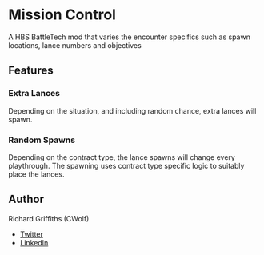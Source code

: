 # Mission Control

A HBS BattleTech mod that varies the encounter specifics such as spawn locations, lance numbers and objectives

## Features

### Extra Lances

Depending on the situation, and including random chance, extra lances will spawn.

### Random Spawns

Depending on the contract type, the lance spawns will change every playthrough. The spawning uses contract type specific logic to suitably place the lances.

## Author

Richard Griffiths (CWolf)
  * [Twitter](https://twitter.com/CWolf)
  * [LinkedIn](https://www.linkedin.com/in/richard-griffiths-436b7a19/)